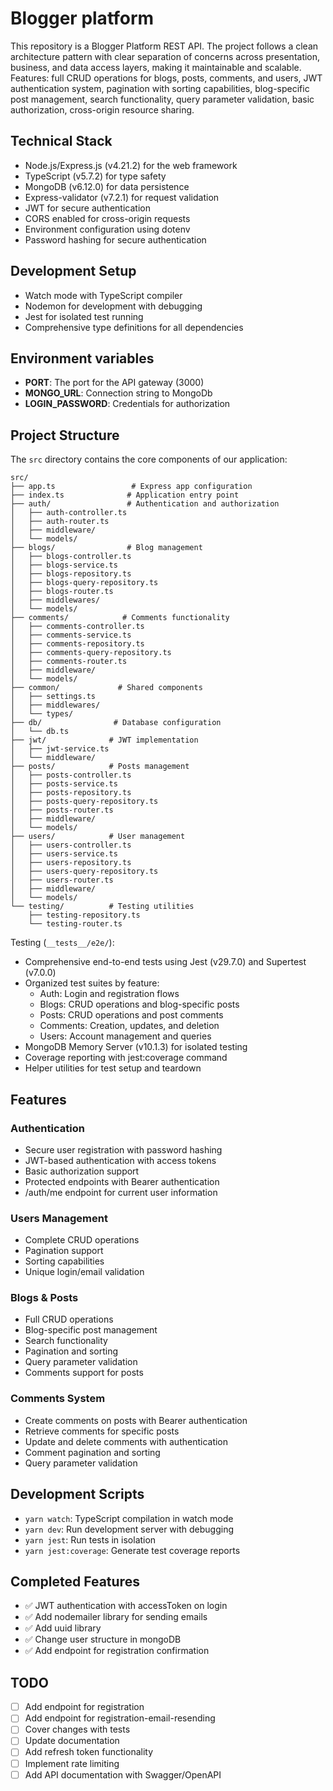 # Blogger platform

This repository is a Blogger Platform REST API. The project follows a clean architecture pattern with clear separation of concerns across presentation, business, and data access layers, making it maintainable and scalable. Features: full CRUD operations for blogs, posts, comments, and users, JWT authentication system, pagination with sorting capabilities, blog-specific post management, search functionality, query parameter validation, basic authorization, cross-origin resource sharing.

## Technical Stack

- Node.js/Express.js (v4.21.2) for the web framework
- TypeScript (v5.7.2) for type safety
- MongoDB (v6.12.0) for data persistence
- Express-validator (v7.2.1) for request validation
- JWT for secure authentication
- CORS enabled for cross-origin requests
- Environment configuration using dotenv
- Password hashing for secure authentication

## Development Setup

- Watch mode with TypeScript compiler
- Nodemon for development with debugging
- Jest for isolated test running
- Comprehensive type definitions for all dependencies

## Environment variables

- **PORT**: The port for the API gateway (3000)
- **MONGO_URL**: Connection string to MongoDb
- **LOGIN_PASSWORD**: Credentials for authorization

## Project Structure

The `src` directory contains the core components of our application:

```
src/
├── app.ts                 # Express app configuration
├── index.ts              # Application entry point
├── auth/                 # Authentication and authorization
│   ├── auth-controller.ts
│   ├── auth-router.ts
│   ├── middleware/
│   └── models/
├── blogs/                # Blog management
│   ├── blogs-controller.ts
│   ├── blogs-service.ts
│   ├── blogs-repository.ts
│   ├── blogs-query-repository.ts
│   ├── blogs-router.ts
│   ├── middlewares/
│   └── models/
├── comments/            # Comments functionality
│   ├── comments-controller.ts
│   ├── comments-service.ts
│   ├── comments-repository.ts
│   ├── comments-query-repository.ts
│   ├── comments-router.ts
│   ├── middleware/
│   └── models/
├── common/             # Shared components
│   ├── settings.ts
│   ├── middlewares/
│   └── types/
├── db/                # Database configuration
│   └── db.ts
├── jwt/              # JWT implementation
│   ├── jwt-service.ts
│   └── middleware/
├── posts/            # Posts management
│   ├── posts-controller.ts
│   ├── posts-service.ts
│   ├── posts-repository.ts
│   ├── posts-query-repository.ts
│   ├── posts-router.ts
│   ├── middleware/
│   └── models/
├── users/            # User management
│   ├── users-controller.ts
│   ├── users-service.ts
│   ├── users-repository.ts
│   ├── users-query-repository.ts
│   ├── users-router.ts
│   ├── middleware/
│   └── models/
└── testing/          # Testing utilities
    ├── testing-repository.ts
    └── testing-router.ts
```

Testing (`__tests__/e2e/`):

- Comprehensive end-to-end tests using Jest (v29.7.0) and Supertest (v7.0.0)
- Organized test suites by feature:
  - Auth: Login and registration flows
  - Blogs: CRUD operations and blog-specific posts
  - Posts: CRUD operations and post comments
  - Comments: Creation, updates, and deletion
  - Users: Account management and queries
- MongoDB Memory Server (v10.1.3) for isolated testing
- Coverage reporting with jest:coverage command
- Helper utilities for test setup and teardown

## Features

### Authentication

- Secure user registration with password hashing
- JWT-based authentication with access tokens
- Basic authorization support
- Protected endpoints with Bearer authentication
- /auth/me endpoint for current user information

### Users Management

- Complete CRUD operations
- Pagination support
- Sorting capabilities
- Unique login/email validation

### Blogs & Posts

- Full CRUD operations
- Blog-specific post management
- Search functionality
- Pagination and sorting
- Query parameter validation
- Comments support for posts

### Comments System

- Create comments on posts with Bearer authentication
- Retrieve comments for specific posts
- Update and delete comments with authentication
- Comment pagination and sorting
- Query parameter validation

## Development Scripts

- `yarn watch`: TypeScript compilation in watch mode
- `yarn dev`: Run development server with debugging
- `yarn jest`: Run tests in isolation
- `yarn jest:coverage`: Generate test coverage reports

## Completed Features

- ✅ JWT authentication with accessToken on login
- ✅ Add nodemailer library for sending emails
- ✅ Add uuid library
- ✅ Change user structure in mongoDB
- ✅ Add endpoint for registration confirmation

## TODO

- [ ] Add endpoint for registration
- [ ] Add endpoint for registration-email-resending
- [ ] Cover changes with tests
- [ ] Update documentation
- [ ] Add refresh token functionality
- [ ] Implement rate limiting
- [ ] Add API documentation with Swagger/OpenAPI
